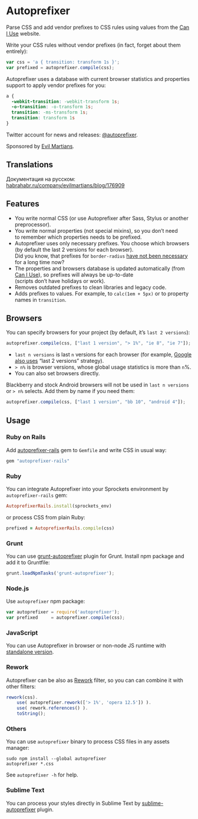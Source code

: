 # Autoprefixer

Parse CSS and add vendor prefixes to CSS rules using values
from the [Can I Use](http://caniuse.com/) website.

Write your CSS rules without vendor prefixes (in fact, forget about them
entirely):

```js
var css = 'a { transition: transform 1s }';
var prefixed = autoprefixer.compile(css);
```

Autoprefixer uses a database with current browser statistics
and properties support to apply vendor prefixes for you:

```css
a {
  -webkit-transition: -webkit-transform 1s;
  -o-transition: -o-transform 1s;
  transition: -ms-transform 1s;
  transition: transform 1s
}
```

Twitter account for news and releases:
[@autoprefixer](https://twitter.com/autoprefixer).

Sponsored by [Evil Martians](http://evilmartians.com/).

## Translations

Документация на русском: [habrahabr.ru/company/evilmartians/blog/176909](http://habrahabr.ru/company/evilmartians/blog/176909/)

## Features

* You write normal CSS (or use Autoprefixer after Sass, Stylus
  or another preprocessor).
* You write normal properties (not special mixins), so you don’t need
  to remember which properties needs to be prefixed.
* Autoprefixer uses only necessary prefixes. You choose which browsers
  (by default the last 2 versions for each browser).
  Did you know, that prefixes for `border-radius`
  [have not been necessary](http://caniuse.com/border-radius)
  for a long time now?
* The properties and browsers database is updated automatically
  (from [Can I Use](http://caniuse.com/)), so prefixes will always be up-to-date
  (scripts don’t have holidays or work).
* Removes outdated prefixes to clean libraries and legacy code.
* Adds prefixes to values. For example, to `calc(1em + 5px)` or to property
  names in `transition`.

## Browsers

You can specify browsers for your project (by default, it’s `last 2 versions`):

```js
autoprefixer.compile(css, ["last 1 version", "> 1%", "ie 8", "ie 7"]);
```

* `last n versions` is last `n` versions for each browser (for example,
  [Google also uses](http://support.google.com/a/bin/answer.py?answer=33864)
  “last 2 versions” strategy).
* `> n%` is browser versions, whose global usage statistics is more than `n`%.
* You can also set browsers directly.

Blackberry and stock Android browsers will not be used in `last n versions`
or `> n%` selects. Add them by name if you need them:

```js
autoprefixer.compile(css, ["last 1 version", "bb 10", "android 4"]);
```

## Usage

### Ruby on Rails

Add [autoprefixer-rails](https://github.com/ai/autoprefixer-rails) gem
to `Gemfile` and write CSS in usual way:

```ruby
gem "autoprefixer-rails"
```

### Ruby

You can integrate Autoprefixer into your Sprockets environment
by `autoprefixer-rails` gem:

```ruby
AutoprefixerRails.install(sprockets_env)
```

or process CSS from plain Ruby:

```ruby
prefixed = AutoprefixerRails.compile(css)
```

### Grunt

You can use [grunt-autoprefixer](https://github.com/nDmitry/grunt-autoprefixer)
plugin for Grunt. Install npm package and add it to Gruntfile:

```js
grunt.loadNpmTasks('grunt-autoprefixer');
```

### Node.js

Use `autoprefixer` npm package:

```js
var autoprefixer = require('autoprefixer');
var prefixed     = autoprefixer.compile(css);
```

### JavaScript

You can use Autoprefixer in browser or non-node JS runtime
with [standalone version](https://raw.github.com/ai/autoprefixer-rails/master/vendor/autoprefixer.js).

### Rework

Autoprefixer can be also as [Rework](https://github.com/visionmedia/rework)
filter, so you can can combine it with other filters:

```js
rework(css).
    use( autoprefixer.rework(['> 1%', 'opera 12.5']) ).
    use( rework.references() ).
    toString();
```

### Others

You can use `autoprefixer` binary to process CSS files in any assets manager:

```
sudo npm install --global autoprefixer
autoprefixer *.css
```

See `autoprefixer -h` for help.

### Sublime Text

You can process your styles directly in Sublime Text by
[sublime-autoprefixer](https://github.com/sindresorhus/sublime-autoprefixer)
plugin.

